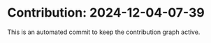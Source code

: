 # Contribution: 2024-12-04-07-39
This is an automated commit to keep the contribution graph active.
